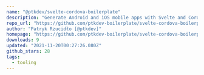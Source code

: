 ```yaml
---
name: "@ptkdev/svelte-cordova-boilerplate"
description: "Generate Android and iOS mobile apps with Svelte and Cordova."
repo_url: "https://github.com/ptkdev-boilerplate/svelte-cordova-boilerplate"
author: "Patryk Rzucidło [@ptkdev]"
homepage: "https://github.com/ptkdev-boilerplate/svelte-cordova-boilerplate"
downloads: 9
updated: "2021-11-20T00:27:26.080Z"
github_stars: 28
tags: 
  - tooling
---
```

